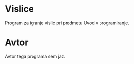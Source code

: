 # Vislice
Program za igranje vislic  pri predmetu Uvod v programiranje.

# Avtor
Avtor tega programa sem jaz.
